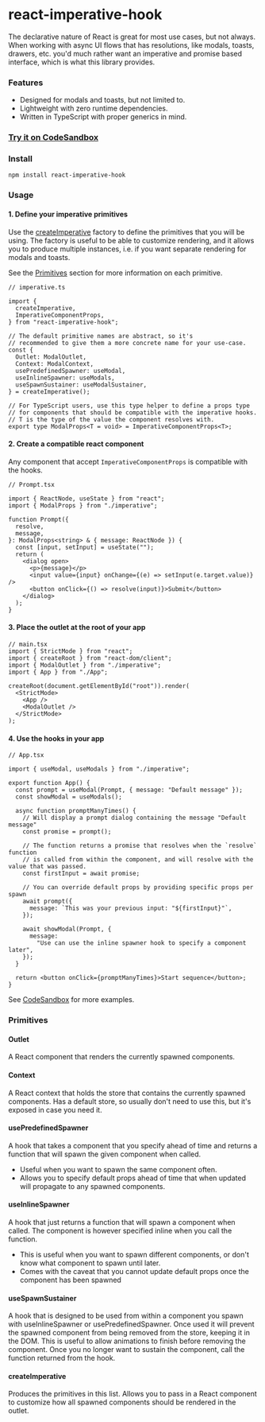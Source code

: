 # react-imperative-hook

The declarative nature of React is great for most use cases, but not always.
When working with async UI flows that has resolutions, like modals, toasts, drawers, etc.
you'd much rather want an imperative and promise based interface, which is what this library provides.

### Features

- Designed for modals and toasts, but not limited to.
- Lightweight with zero runtime dependencies.
- Written in TypeScript with proper generics in mind.

### [Try it on CodeSandbox](https://codesandbox.io/p/sandbox/react-imperative-hook-example-4kkvp2)

### Install

    npm install react-imperative-hook

### Usage

#### 1. Define your imperative primitives

Use the [createImperative](#createimperative) factory to define the primitives that you will be using.
The factory is useful to be able to customize rendering, and it allows you to produce multiple instances,
i.e. if you want separate rendering for modals and toasts.

See the [Primitives](#primitives) section for more information on each primitive.

```tsx
// imperative.ts

import {
  createImperative,
  ImperativeComponentProps,
} from "react-imperative-hook";

// The default primitive names are abstract, so it's
// recommended to give them a more concrete name for your use-case.
const {
  Outlet: ModalOutlet,
  Context: ModalContext,
  usePredefinedSpawner: useModal,
  useInlineSpawner: useModals,
  useSpawnSustainer: useModalSustainer,
} = createImperative();

// For TypeScript users, use this type helper to define a props type
// for components that should be compatible with the imperative hooks.
// T is the type of the value the component resolves with.
export type ModalProps<T = void> = ImperativeComponentProps<T>;
```

#### 2. Create a compatible react component

Any component that accept `ImperativeComponentProps` is compatible with the hooks.

```tsx
// Prompt.tsx

import { ReactNode, useState } from "react";
import { ModalProps } from "./imperative";

function Prompt({
  resolve,
  message,
}: ModalProps<string> & { message: ReactNode }) {
  const [input, setInput] = useState("");
  return (
    <dialog open>
      <p>{message}</p>
      <input value={input} onChange={(e) => setInput(e.target.value)} />
      <button onClick={() => resolve(input)}>Submit</button>
    </dialog>
  );
}
```

#### 3. Place the outlet at the root of your app

```tsx
// main.tsx
import { StrictMode } from "react";
import { createRoot } from "react-dom/client";
import { ModalOutlet } from "./imperative";
import { App } from "./App";

createRoot(document.getElementById("root")).render(
  <StrictMode>
    <App />
    <ModalOutlet />
  </StrictMode>
);
```

#### 4. Use the hooks in your app

```tsx
// App.tsx

import { useModal, useModals } from "./imperative";

export function App() {
  const prompt = useModal(Prompt, { message: "Default message" });
  const showModal = useModals();

  async function promptManyTimes() {
    // Will display a prompt dialog containing the message "Default message"
    const promise = prompt();

    // The function returns a promise that resolves when the `resolve` function
    // is called from within the component, and will resolve with the value that was passed.
    const firstInput = await promise;

    // You can override default props by providing specific props per spawn
    await prompt({
      message: `This was your previous input: "${firstInput}"`,
    });

    await showModal(Prompt, {
      message:
        "Use can use the inline spawner hook to specify a component later",
    });
  }

  return <button onClick={promptManyTimes}>Start sequence</button>;
}
```

See [CodeSandbox](#try-it-on-codesandbox) for more examples.

### Primitives

#### Outlet

A React component that renders the currently spawned components.

#### Context

A React context that holds the store that contains the currently spawned components.
Has a default store, so usually don't need to use this, but it's exposed in case you need it.

#### usePredefinedSpawner

A hook that takes a component that you specify ahead of time and returns a function that will spawn the given component when called.

- Useful when you want to spawn the same component often.
- Allows you to specify default props ahead of time that when updated will propagate to any spawned components.

#### useInlineSpawner

A hook that just returns a function that will spawn a component when called.
The component is however specified inline when you call the function.

- This is useful when you want to spawn different components, or don't know what component to spawn until later.
- Comes with the caveat that you cannot update default props once the component has been spawned

#### useSpawnSustainer

A hook that is designed to be used from within a component you spawn with useInlineSpawner or usePredefinedSpawner.
Once used it will prevent the spawned component from being removed from the store, keeping it in the DOM.
This is useful to allow animations to finish before removing the component.
Once you no longer want to sustain the component, call the function returned from the hook.

#### createImperative

Produces the primitives in this list. Allows you to pass in a React component
to customize how all spawned components should be rendered in the outlet.
